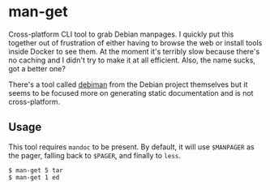 # man-get
Cross-platform CLI tool to grab Debian manpages. I quickly put this together out of frustration of either having to browse the web or install tools inside Docker to see them. At the moment it's terribly slow because there's no caching and I didn't try to make it at all efficient. Also, the name sucks, got a better one?

There's a tool called [debiman](https://github.com/Debian/debiman) from the Debian project themselves but it seems to be focused more on generating static documentation and is not cross-platform.

## Usage
This tool requires `mandoc` to be present. By default, it will use `$MANPAGER` as the pager, falling back to `$PAGER`, and finally to `less`.

```
$ man-get 5 tar
$ man-get 1 ed
```
